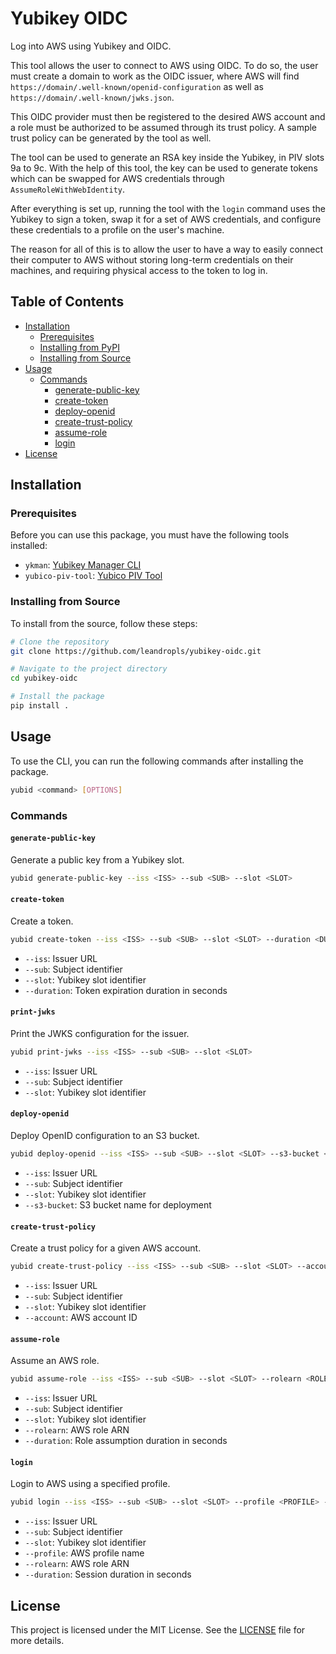 # Yubikey OIDC

Log into AWS using Yubikey and OIDC.

This tool allows the user to connect to AWS using OIDC. To do so, the user must create a domain to work as the OIDC issuer, where AWS will find `https://domain/.well-known/openid-configuration` as well as `https://domain/.well-known/jwks.json`.

This OIDC provider must then be registered to the desired AWS account and a role must be authorized to be assumed through its trust policy. A sample trust policy can be generated by the tool as well.

The tool can be used to generate an RSA key inside the Yubikey, in PIV slots 9a to 9c. With the help of this tool, the key can be used to generate tokens which can be swapped for AWS credentials through `AssumeRoleWithWebIdentity`.

After everything is set up, running the tool with the `login` command uses the Yubikey to sign a token, swap it for a set of AWS credentials, and configure these credentials to a profile on the user's machine.

The reason for all of this is to allow the user to have a way to easily connect their computer to AWS without storing long-term credentials on their machines, and requiring physical access to the token to log in.


## Table of Contents

- [Installation](#installation)
  - [Prerequisites](#prerequisites)
  - [Installing from PyPI](#installing-from-pypi)
  - [Installing from Source](#installing-from-source)
- [Usage](#usage)
  - [Commands](#commands)
    - [generate-public-key](#generate-public-key)
    - [create-token](#create-token)
    - [deploy-openid](#deploy-openid)
    - [create-trust-policy](#create-trust-policy)
    - [assume-role](#assume-role)
    - [login](#login)
- [License](#license)

## Installation

### Prerequisites

Before you can use this package, you must have the following tools installed:

- `ykman`: [Yubikey Manager CLI](https://docs.yubico.com/software/yubikey/tools/ykman/)
- `yubico-piv-tool`: [Yubico PIV Tool](https://developers.yubico.com/yubico-piv-tool/)

### Installing from Source

To install from the source, follow these steps:

```bash
# Clone the repository
git clone https://github.com/leandropls/yubikey-oidc.git

# Navigate to the project directory
cd yubikey-oidc

# Install the package
pip install .
```

## Usage

To use the CLI, you can run the following commands after installing the package.

```bash
yubid <command> [OPTIONS]
```

### Commands

#### `generate-public-key`

Generate a public key from a Yubikey slot.

```bash
yubid generate-public-key --iss <ISS> --sub <SUB> --slot <SLOT>
```

#### `create-token`

Create a token.

```bash
yubid create-token --iss <ISS> --sub <SUB> --slot <SLOT> --duration <DURATION>
```

- `--iss`: Issuer URL
- `--sub`: Subject identifier
- `--slot`: Yubikey slot identifier
- `--duration`: Token expiration duration in seconds

#### `print-jwks`

Print the JWKS configuration for the issuer.

```bash
yubid print-jwks --iss <ISS> --sub <SUB> --slot <SLOT>
```

- `--iss`: Issuer URL
- `--sub`: Subject identifier
- `--slot`: Yubikey slot identifier


#### `deploy-openid`

Deploy OpenID configuration to an S3 bucket.

```bash
yubid deploy-openid --iss <ISS> --sub <SUB> --slot <SLOT> --s3-bucket <S3_BUCKET>
```

- `--iss`: Issuer URL
- `--sub`: Subject identifier
- `--slot`: Yubikey slot identifier
- `--s3-bucket`: S3 bucket name for deployment

#### `create-trust-policy`

Create a trust policy for a given AWS account.

```bash
yubid create-trust-policy --iss <ISS> --sub <SUB> --slot <SLOT> --account <ACCOUNT>
```

- `--iss`: Issuer URL
- `--sub`: Subject identifier
- `--slot`: Yubikey slot identifier
- `--account`: AWS account ID

#### `assume-role`

Assume an AWS role.

```bash
yubid assume-role --iss <ISS> --sub <SUB> --slot <SLOT> --rolearn <ROLEARN> --duration <DURATION>
```

- `--iss`: Issuer URL
- `--sub`: Subject identifier
- `--slot`: Yubikey slot identifier
- `--rolearn`: AWS role ARN
- `--duration`: Role assumption duration in seconds

#### `login`

Login to AWS using a specified profile.

```bash
yubid login --iss <ISS> --sub <SUB> --slot <SLOT> --profile <PROFILE> --rolearn <ROLEARN> --duration <DURATION>
```

- `--iss`: Issuer URL
- `--sub`: Subject identifier
- `--slot`: Yubikey slot identifier
- `--profile`: AWS profile name
- `--rolearn`: AWS role ARN
- `--duration`: Session duration in seconds

## License

This project is licensed under the MIT License. See the [LICENSE](LICENSE) file for more details.
